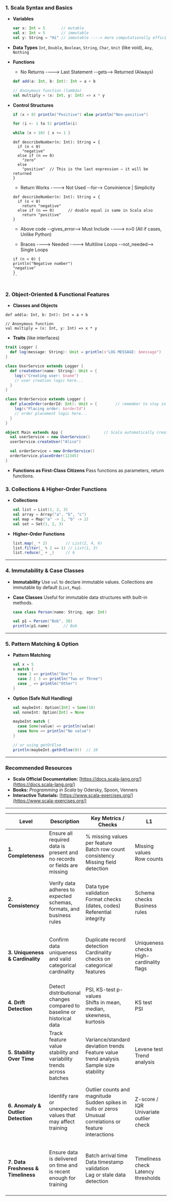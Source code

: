 
### 1. **Scala Syntax and Basics**

* **Variables**

  ```scala
  var x: Int = 5       // mutable
  val x: Int = 5       // immutable
  val y: String = "Hi" // immutable ----> more computationally efficient
  ```

* **Data Types**
  `Int`, `Double`, `Boolean`, `String`, `Char`, `Unit` (like void), `Any`, `Nothing`

* **Functions**
  * No Returns ----> Last Statement --gets--> Returned (Always) 
  ```scala
  def add(a: Int, b: Int): Int = a + b        

  // Anonymous function (lambda)
  val multiply = (x: Int, y: Int) => x * y
  ```

* **Control Structures**
  ```scala
  if (x > 0) println("Positive") else println("Non-positive")

  for (i <- 1 to 5) println(i)

  while (x < 10) { x += 1 }
  ```

  ```
  def describeNumber(n: Int): String = {
    if (n < 0)
      "negative"
    else if (n == 0)
      "zero"
    else
      "positive"  // This is the last expression — it will be returned
  }
  ```

  * Return Works ----> Not Used --for--> Convinience | Simplicity
  ```
  def describeNumber(n: Int): String = {
    if (n < 0)
      return "negative"
    else if (n == 0)      // double equal is same in Scala also
      return "positive"
  }
  ``` 
  * Above code --gives_error--> Must Include ----> n>0 (All if cases, Unlike Python)

  * Braces ----> Needed ---->  Multiline Loops --not_needed--> Single Loops
  ```
  if (n < 0) {
  println("Negative number")
  "negative"
  }
  ``
  

### 2. **Object-Oriented & Functional Features**

* **Classes and Objects**

```
def add(a: Int, b: Int): Int = a + b

// Anonymous function
val multiply = (x: Int, y: Int) => x * y
```


* **Traits** (like interfaces)

```scala
trait Logger {
  def log(message: String): Unit = println(s"LOG MESSAGE: $message")
}

class UserService extends Logger {
  def createUser(name: String): Unit = {
    log(s"Creating user: $name")
    // user creation logic here...
  }
}

class OrderService extends Logger {
  def placeOrder(orderId: Int): Unit = {        // remember to stay in same line, unlike Python
    log(s"Placing order: $orderId")
    // order placement logic here...
  }
}

object Main extends App {                  // Scala automatically creates Main class that extends from App ----> App is inbuilt in Scala (and widely used for convinience)
  val userService = new UserService()
  userService.createUser("Alice")

  val orderService = new OrderService()
  orderService.placeOrder(12345)
}
```

* **Functions as First-Class Citizens**
  Pass functions as parameters, return functions.


### 3. **Collections & Higher-Order Functions**

* **Collections**

  ```scala
  val list = List(1, 2, 3)
  val array = Array("a", "b", "c")
  val map = Map("a" -> 1, "b" -> 2)
  val set = Set(1, 2, 3)
  ```

* **Higher-Order Functions**

  ```scala
  list.map(_ * 2)        // List(2, 4, 6)
  list.filter(_ % 2 == 1) // List(1, 3)
  list.reduce(_ + _)     // 6
  ```

---

### 4. **Immutability & Case Classes**

* **Immutability**
  Use `val` to declare immutable values. Collections are immutable by default (`List`, `Map`).

* **Case Classes**
  Useful for immutable data structures with built-in methods.

  ```scala
  case class Person(name: String, age: Int)

  val p1 = Person("Bob", 30)
  println(p1.name)      // Bob
  ```

---

### 5. **Pattern Matching & Option**

* **Pattern Matching**

  ```scala
  val x = 5
  x match {
    case 1 => println("One")
    case 2 | 3 => println("Two or Three")
    case _ => println("Other")
  }
  ```

* **Option (Safe Null Handling)**

  ```scala
  val maybeInt: Option[Int] = Some(10)
  val noneInt: Option[Int] = None

  maybeInt match {
    case Some(value) => println(value)
    case None => println("No value")
  }

  // or using getOrElse
  println(maybeInt.getOrElse(0))  // 10
  ```

---

### Recommended Resources

* **Scala Official Documentation:** [https://docs.scala-lang.org/](https://docs.scala-lang.org/)
* **Books:** *Programming in Scala* by Odersky, Spoon, Venners
* **Interactive Tutorials:** [https://www.scala-exercises.org/](https://www.scala-exercises.org/)

---






| **Level**                          | **Description**                                                          | **Key Metrics / Checks**                                                                                        | **L1**                                      | **L2**                                                                               |
| ---------------------------------- | ------------------------------------------------------------------------ | --------------------------------------------------------------------------------------------------------------- | ------------------------------------------- | ------------------------------------------------------------------------------------ |
| **1. Completeness**                | Ensure all required data is present and no records or fields are missing | % missing values per feature<br>Batch row count consistency<br>Missing field detection                          | Missing values<br>Row counts                | Null rate<br>Missing feature flags<br>Empty strings<br>Non-null % per column         |
| **2. Consistency**                 | Verify data adheres to expected schemas, formats, and business rules     | Data type validation<br>Format checks (dates, codes)<br>Referential integrity                                   | Schema checks<br>Business rules             | Data type match<br>Pattern mismatch<br>Foreign key match rate<br>Value format errors |
| **3. Uniqueness & Cardinality**    | Confirm data uniqueness and valid categorical cardinality                | Duplicate record detection<br>Cardinality checks on categorical features                                        | Uniqueness checks<br>High-cardinality flags | Duplicate rows<br>Repeated IDs<br>Cardinality ratio<br>Unexpected new categories     |
| **4. Drift Detection**             | Detect distributional changes compared to baseline or historical data    | PSI, KS-test p-values<br>Shifts in mean, median, skewness, kurtosis                                             | KS test<br>PSI                              | Skewness<br>Kurtosis<br>Mean shift<br>Median shift<br>Distribution overlap           |
| **5. Stability Over Time**         | Track feature value stability and variability trends across batches      | Variance/standard deviation trends<br>Feature value trend analysis<br>Sample size stability                     | Levene test<br>Trend analysis               | Std dev<br>Mean/median fluctuation<br>Week-over-week delta<br>Seasonal variance      |
| **6. Anomaly & Outlier Detection** | Identify rare or unexpected values that may affect training              | Outlier counts and magnitude<br>Sudden spikes in nulls or zeros<br>Unusual correlations or feature interactions | Z-score / IQR<br>Univariate outlier check   | Max/min thresholds<br>Median deviation<br>Rare category frequency<br>Spike detection |
| **7. Data Freshness & Timeliness** | Ensure data is delivered on time and is recent enough for training       | Batch arrival time<br>Data timestamp validation<br>Lag or stale data detection                                  | Timeliness check<br>Latency thresholds      | Delay in arrival<br>Outdated timestamps<br>Time gap from source<br>Late batch alerts |


